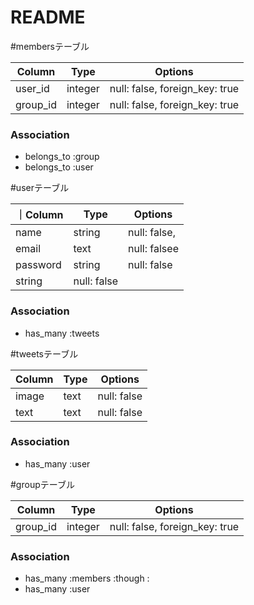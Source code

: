 # README

#membersテーブル

|Column|Type|Options|
|------|----|-------|
|user_id|integer|null: false, foreign_key: true|
|group_id|integer|null: false, foreign_key: true|

### Association
- belongs_to :group
- belongs_to :user

#userテーブル

｜Column|Type|Options|
|------|----|-------|
|name|string|null: false,|
|email|text|null: falsee|
|password|string|null: false|
|string|null: false|

### Association
- has_many :tweets


#tweetsテーブル

|Column|Type|Options|
|------|----|-------|
|image|text|null: false|
|text|text|null: false|

### Association
- has_many :user

#groupテーブル

|Column|Type|Options|
|------|----|-------|
|group_id|integer|null: false, foreign_key: true|

### Association
- has_many :members :though :
- has_many :user